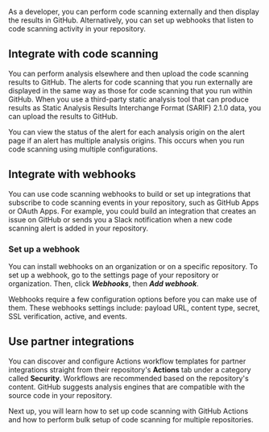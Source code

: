 As a developer, you can perform code scanning externally and then display the results in GitHub. Alternatively, you can set up webhooks that listen to code scanning activity in your repository.

## Integrate with code scanning

You can perform analysis elsewhere and then upload the code scanning results to GitHub. The alerts for code scanning that you run externally are displayed in the same way as those for code scanning that you run within GitHub. When you use a third-party static analysis tool that can produce results as Static Analysis Results Interchange Format (SARIF) 2.1.0 data, you can upload the results to GitHub.

You can view the status of the alert for each analysis origin on the alert page if an alert has multiple analysis origins. This occurs when you run code scanning using multiple configurations.

## Integrate with webhooks

You can use code scanning webhooks to build or set up integrations that subscribe to code scanning events in your repository, such as GitHub Apps or OAuth Apps. For example, you could build an integration that creates an issue on GitHub or sends you a Slack notification when a new code scanning alert is added in your repository.

### Set up a webhook

You can install webhooks on an organization or on a specific repository. To set up a webhook, go to the settings page of your repository or organization. Then, click ***Webhooks***, then ***Add webhook***.

Webhooks require a few configuration options before you can make use of them. These webhooks settings include: payload URL, content type, secret, SSL verification, active, and events.

## Use partner integrations

You can discover and configure Actions workflow templates for partner integrations straight from their repository's **Actions** tab under a category called **Security**. Workflows are recommended based on the repository's content. GitHub suggests analysis engines that are compatible with the source code in your repository.



Next up, you will learn how to set up code scanning with GitHub Actions and how to perform bulk setup of code scanning for multiple repositories.
